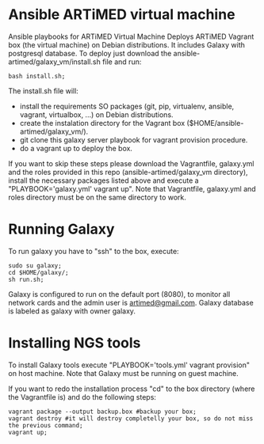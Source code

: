 # Ansible ARTiMED virtual machine
Ansible playbooks for ARTiMED Virtual Machine
Deploys ARTiMED Vagrant box (the virtual machine) on Debian distributions. It includes Galaxy with postgresql database. To deploy just download the ansible-artimed/galaxy_vm/install.sh file and run:
```
bash install.sh;
```

The install.sh file will:
 - install the requirements SO packages (git, pip, virtualenv, ansible, vagrant, virtualbox, ...) on Debian distributions.
 - create the instalation directory for the Vagrant box ($HOME/ansible-artimed/galaxy_vm/).
 - git clone this galaxy server playbook for vagrant provision procedure.
 - do a vagrant up to deploy the box.
 
If you want to skip these steps please download the Vagrantfile, galaxy.yml and the roles provided in this repo (ansible-artimed/galaxy_vm directory), install the necessary packages listed above and execute a "PLAYBOOK='galaxy.yml' vagrant up". Note that Vagrantfile, galaxy.yml and roles directory must be on the same directory to work.

# Running Galaxy
To run galaxy you have to "ssh" to the box, execute:
```
sudo su galaxy; 
cd $HOME/galaxy/;
sh run.sh;
```
Galaxy is configured to run on the default port (8080), to monitor all network cards and the admin user is artimed@gmail.com. Galaxy database is labeled as galaxy with owner galaxy.

# Installing NGS tools
To install Galaxy tools execute "PLAYBOOK='tools.yml' vagrant provision" on host machine. Note that Galaxy must be running on guest machine. 

If you want to redo the installation process "cd" to the box directory (where the Vagrantfile is) and do the following steps:
```
vagrant package --output backup.box #backup your box;
vagrant destroy #it will destroy completelly your box, so do not miss the previous command;
vagrant up;
```
